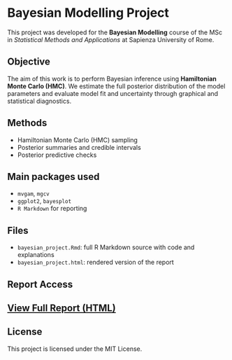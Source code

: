 # Bayesian Modelling Project

This project was developed for the **Bayesian Modelling** course of the MSc in *Statistical Methods and Applications* at Sapienza University of Rome.

## Objective

The aim of this work is to perform Bayesian inference using **Hamiltonian Monte Carlo (HMC)**. We estimate the full posterior distribution of the model parameters and evaluate model fit and uncertainty through graphical and statistical diagnostics.

## Methods

- Hamiltonian Monte Carlo (HMC) sampling
- Posterior summaries and credible intervals
- Posterior predictive checks

## Main packages used

- `mvgam`, `mgcv` 
- `ggplot2`, `bayesplot`
- `R Markdown` for reporting

## Files

- `bayesian_project.Rmd`: full R Markdown source with code and explanations
- `bayesian_project.html`: rendered version of the report


## Report Access
[**View Full Report (HTML)**](https://matteovantaggio.github.io/Bayesian_Modelling_Project/)
---

## License

This project is licensed under the MIT License.
